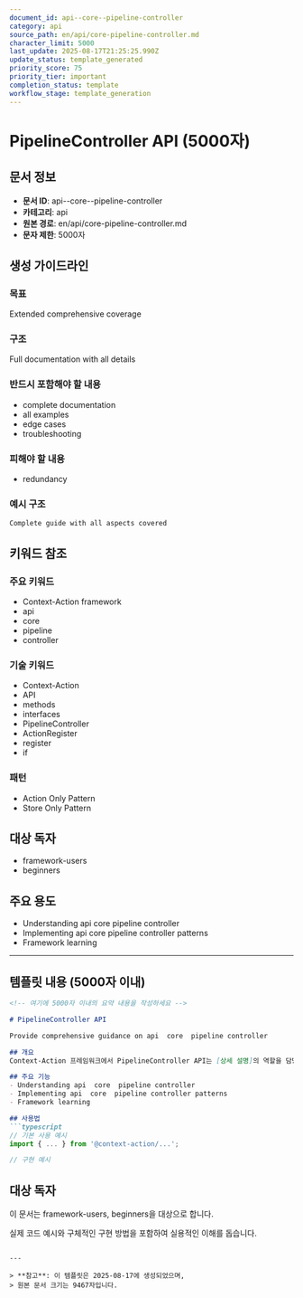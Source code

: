 ```yaml
---
document_id: api--core--pipeline-controller
category: api
source_path: en/api/core-pipeline-controller.md
character_limit: 5000
last_update: 2025-08-17T21:25:25.990Z
update_status: template_generated
priority_score: 75
priority_tier: important
completion_status: template
workflow_stage: template_generation
---
```


# PipelineController API (5000자)

## 문서 정보
- **문서 ID**: api--core--pipeline-controller
- **카테고리**: api
- **원본 경로**: en/api/core-pipeline-controller.md
- **문자 제한**: 5000자

## 생성 가이드라인

### 목표
Extended comprehensive coverage

### 구조
Full documentation with all details

### 반드시 포함해야 할 내용
- complete documentation
- all examples
- edge cases
- troubleshooting

### 피해야 할 내용  
- redundancy

### 예시 구조
```
Complete guide with all aspects covered
```

## 키워드 참조

### 주요 키워드
- Context-Action framework
- api
- core
- pipeline
- controller

### 기술 키워드
- Context-Action
- API
- methods
- interfaces
- PipelineController
- ActionRegister
- register
- if

### 패턴
- Action Only Pattern
- Store Only Pattern

## 대상 독자
- framework-users
- beginners

## 주요 용도
- Understanding api  core  pipeline controller
- Implementing api  core  pipeline controller patterns
- Framework learning

---

## 템플릿 내용 (5000자 이내)

```markdown
<!-- 여기에 5000자 이내의 요약 내용을 작성하세요 -->

# PipelineController API

Provide comprehensive guidance on api  core  pipeline controller

## 개요
Context-Action 프레임워크에서 PipelineController API는 [상세 설명]의 역할을 담당합니다.

## 주요 기능
- Understanding api  core  pipeline controller
- Implementing api  core  pipeline controller patterns
- Framework learning

## 사용법
```typescript
// 기본 사용 예시
import { ... } from '@context-action/...';

// 구현 예시
```

## 대상 독자
이 문서는 framework-users, beginners을 대상으로 합니다.

실제 코드 예시와 구체적인 구현 방법을 포함하여 실용적인 이해를 돕습니다.
```

---

> **참고**: 이 템플릿은 2025-08-17에 생성되었으며, 
> 원본 문서 크기는 9467자입니다.
